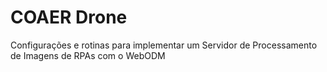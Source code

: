 # COAER Drone
Configurações e rotinas para implementar um Servidor de Processamento de Imagens de RPAs com o WebODM
